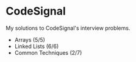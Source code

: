 # CodeSignal

My solutions to CodeSignal's interview problems.

* Arrays (5/5)
* Linked Lists (6/6)
* Common Techniques (2/7)
